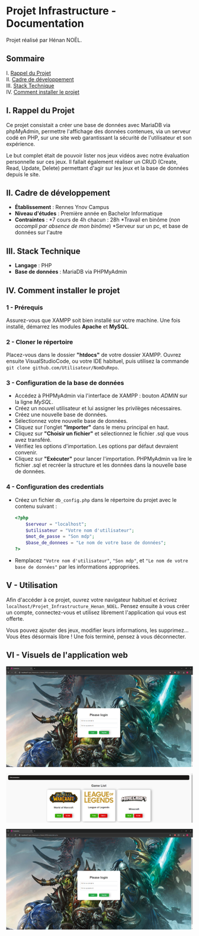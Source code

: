 # Projet Infrastructure - Documentation

Projet réalisé par Hénan NOËL.

## Sommaire
I. [Rappel du Projet](#i-rappel-du-projet)  
II. [Cadre de développement](#ii-cadre-de-développement)  
III. [Stack Technique](#iii-stack-technique)  
IV. [Comment installer le projet](#iv-comment-installer-le-projet)  


## I. Rappel du Projet

Ce projet consistait a créer une base de données avec MariaDB via phpMyAdmin, permettre l'affichage des données contenues,
via un serveur codé en PHP, sur une site web garantissant la sécurité de l'utilisateur et son expérience.  

Le but complet était de pouvoir lister nos jeux vidéos avec notre évaluation personnelle sur ces jeux. Il fallait également
réaliser un CRUD (Create, Read, Update, Delete) permettant d'agir sur les jeux et la base de données depuis le site.

## II. Cadre de développement

- **Établissement** : Rennes Ynov Campus
- **Niveau d'études** : Première année en Bachelor Informatique
- **Contraintes** :
    *7 cours de 4h chacun : 28h
    *Travail en binôme (_non accompli par absence de mon binôme_)
    *Serveur sur un pc, et base de données sur l'autre

## III. Stack Technique

- **Langage** : PHP
- **Base de données** : MariaDB via PHPMyAdmin

## IV. Comment installer le projet

### 1 - Prérequis

Assurez-vous que XAMPP soit bien installé sur votre machine.
Une fois installé, démarrez les modules **Apache** et **MySQL**.

### 2 - Cloner le répertoire

Placez-vous dans le dossier **"htdocs"** de votre dossier XAMPP.
Ouvrez ensuite VisualStudioCode, ou votre IDE habituel, puis utilisez la commande ``git clone github.com/Utilisateur/NomDuRepo``.

### 3 - Configuration de la base de données

 - Accédez à PHPMyAdmin via l'interface de XAMPP : bouton _ADMIN_ sur la ligne _MySQL_.
 - Créez un nouvel utilisateur et lui assigner les privilèges nécessaires.
 - Créez une nouvelle base de données.
 - Sélectionnez votre nouvelle base de données.
 - Cliquez sur l'onglet **"Importer"** dans le menu principal en haut.
 - Cliquez sur **"Choisir un fichier"** et sélectionnez le fichier .sql que vous avez transféré.
 - Vérifiez les options d'importation. Les options par défaut devraient convenir.
 - Cliquez sur **"Exécuter"** pour lancer l'importation. PHPMyAdmin va lire le fichier .sql et recréer la structure et les données dans la nouvelle base de données.

### 4 - Configuration des credentials

 - Créez un fichier `db_config.php` dans le répertoire du projet avec le contenu suivant :
    ```php
    <?php
        $serveur = "localhost";
        $utilisateur = "Votre nom d'utilisateur";
        $mot_de_passe = "Son mdp";
        $base_de_donnees = "Le nom de votre base de données";
    ?>
    ```
 - Remplacez `"Votre nom d'utilisateur"`, `"Son mdp"`, et `"Le nom de votre base de données"` par les informations appropriées.

## V - Utilisation

Afin d'accéder à ce projet, ouvrez votre navigateur habituel et écrivez ``localhost/Projet_Infrastructure_Henan_NOEL``.
Pensez ensuite à vous créer un compte, connectez-vous et utilisez librement l'application qui vous est offerte.

Vous pouvez ajouter des jeux, modifier leurs informations, les supprimez... Vous êtes désormais libre !
Une fois terminé, pensez à vous déconnecter.

## VI - Visuels de l'application web

![Login screen](./assets/img/login_screen.png)

![Homepage](./assets/img/homepage.png)

![Game Buttons](./assets/img/login_screen.png)